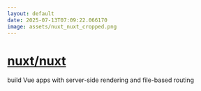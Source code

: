 ```yaml
---
layout: default
date: 2025-07-13T07:09:22.066170
image: assets/nuxt_nuxt_cropped.png
---
```


# [nuxt/nuxt](https://github.com/nuxt/nuxt)

build Vue apps with server-side rendering and file-based routing
